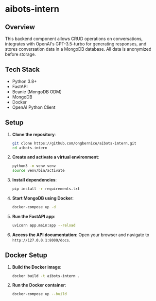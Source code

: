 # aibots-intern

## Overview

This backend component allows CRUD operations on conversations, integrates with OpenAI's GPT-3.5-turbo for generating responses, and stores conversation data in a MongoDB database. All data is anonymized before storage.

## Tech Stack
- Python 3.8+
- FastAPI
- Beanie (MongoDB ODM)
- MongoDB
- Docker
- OpenAI Python Client

## Setup

1. **Clone the repository**:
   ```bash
   git clone https://github.com/ongbernice/aibots-intern.git
   cd aibots-intern

2. **Create and activate a virtual environment**:
    ```bash
    python3 -m venv venv
    source venv/bin/activate

3. **Install dependencies**:
    ```bash
    pip install -r requirements.txt

4. **Start MongoDB using Docker**:
    ```bash
    docker-compose up -d

5. **Run the FastAPI app**:
    ```bash
    uvicorn app.main:app --reload

6. **Access the API documentation**: Open your browser and navigate to `http://127.0.0.1:8000/docs`.

## Docker Setup
1. **Build the Docker image**:
   ```bash
   docker build -t aibots-intern .

2. **Run the Docker container**:
    ```bash
    docker-compose up --build




